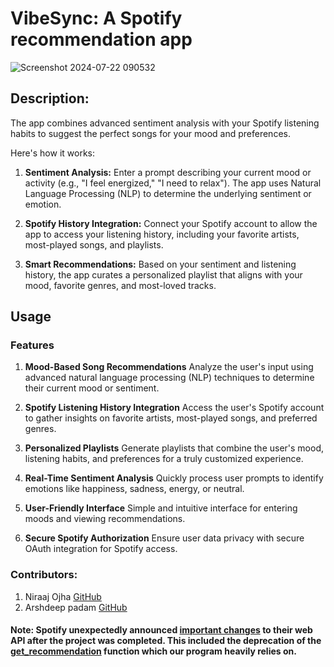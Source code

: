 # VibeSync: A Spotify recommendation app
![Screenshot 2024-07-22 090532](https://github.com/user-attachments/assets/a841ed4c-2017-449b-94c7-00c8df48260d)

## Description:
The app combines advanced sentiment analysis with your Spotify listening habits to suggest the perfect songs for your mood and preferences.

Here's how it works:

1. <B>Sentiment Analysis:</B> Enter a prompt describing your current mood or activity (e.g., "I feel energized," "I need to relax"). The app uses Natural Language Processing (NLP) to determine the underlying sentiment or emotion.

2. <B>Spotify History Integration:</B> Connect your Spotify account to allow the app to access your listening history, including your favorite artists, most-played songs, and playlists.

3. <B>Smart Recommendations:</B> Based on your sentiment and listening history, the app curates a personalized playlist that aligns with your mood, favorite genres, and most-loved tracks.

## Usage

### Features

1. <B>Mood-Based Song Recommendations</B>
    Analyze the user's input using advanced natural language processing (NLP) techniques to determine their current mood or sentiment.

2. <B>Spotify Listening History Integration</B>
    Access the user's Spotify account to gather insights on favorite artists, most-played songs, and preferred genres.

3. <B>Personalized Playlists</B>
    Generate playlists that combine the user's mood, listening habits, and preferences for a truly customized experience.

4. <B>Real-Time Sentiment Analysis</B>
    Quickly process user prompts to identify emotions like happiness, sadness, energy, or neutral.

5. <B>User-Friendly Interface</B>
    Simple and intuitive interface for entering moods and viewing recommendations.

6. <B>Secure Spotify Authorization</B>
    Ensure user data privacy with secure OAuth integration for Spotify access.


### Contributors: 
1. Niraaj Ojha [GitHub](https://github.com/niraaz1912)
2. Arshdeep padam [GitHub](https://github.com/arshPadam)

#### Note: Spotify unexpectedly announced [important changes](https://developer.spotify.com/blog/2024-11-27-changes-to-the-web-api) to their web API after the project was completed. This included the deprecation of the [get_recommendation](https://developer.spotify.com/documentation/web-api/reference/get-recommendations) function which our program heavily relies on.

